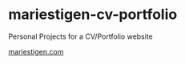 # mariestigen-cv-portfolio
Personal Projects for a CV/Portfolio website

[mariestigen.com](http://www.mariestigen.com/)
